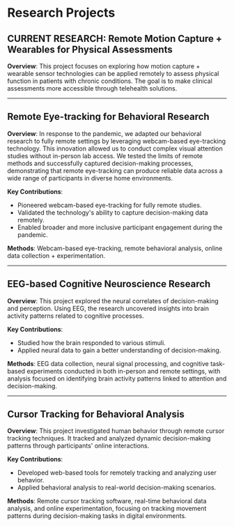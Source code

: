 <head>
    <link rel="stylesheet" href="https://cdnjs.cloudflare.com/ajax/libs/minimalist/0.1.0/minimalist.min.css">
</head>

# Research Projects

## CURRENT RESEARCH: Remote Motion Capture + Wearables for Physical Assessments
**Overview**: This project focuses on exploring how motion capture + wearable sensor technologies can be applied remotely to assess physical function in patients with chronic conditions. The goal is to make clinical assessments more accessible through telehealth solutions.

---

## Remote Eye-tracking for Behavioral Research
**Overview**: In response to the pandemic, we adapted our behavioral research to fully remote settings by leveraging webcam-based eye-tracking technology. This innovation allowed us to conduct complex visual attention studies without in-person lab access. We tested the limits of remote methods and successfully captured decision-making processes, demonstrating that remote eye-tracking can produce reliable data across a wide range of participants in diverse home environments.

**Key Contributions**:
- Pioneered webcam-based eye-tracking for fully remote studies.
- Validated the technology's ability to capture decision-making data remotely.
- Enabled broader and more inclusive participant engagement during the pandemic.

**Methods**: Webcam-based eye-tracking, remote behavioral analysis, online data collection + experimentation.

---

## EEG-based Cognitive Neuroscience Research
**Overview**: This project explored the neural correlates of decision-making and perception. Using EEG, the research uncovered insights into brain activity patterns related to cognitive processes.

**Key Contributions**:
- Studied how the brain responded to various stimuli.
- Applied neural data to gain a better understanding of decision-making.

**Methods**: EEG data collection, neural signal processing, and cognitive task-based experiments conducted in both in-person and remote settings, with analysis focused on identifying brain activity patterns linked to attention and decision-making.

---

## Cursor Tracking for Behavioral Analysis
**Overview**: This project investigated human behavior through remote cursor tracking techniques. It tracked and analyzed dynamic decision-making patterns through participants' online interactions.

**Key Contributions**:
- Developed web-based tools for remotely tracking and analyzing user behavior.
- Applied behavioral analysis to real-world decision-making scenarios.

**Methods**: Remote cursor tracking software, real-time behavioral data analysis, and online experimentation, focusing on tracking movement patterns during decision-making tasks in digital environments.
